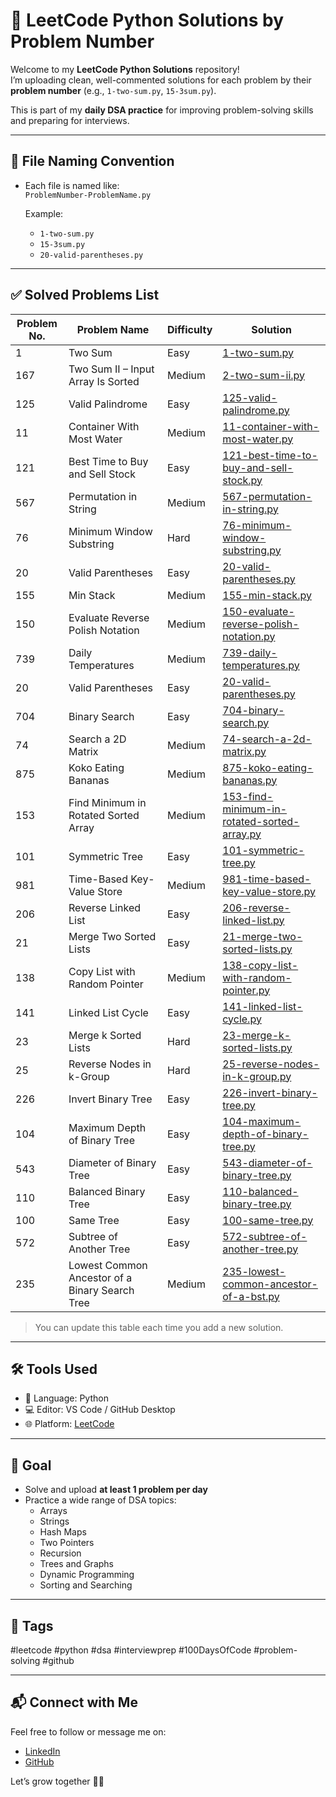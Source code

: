 # 🧠 LeetCode Python Solutions by Problem Number

Welcome to my **LeetCode Python Solutions** repository!  
I’m uploading clean, well-commented solutions for each problem by their **problem number** (e.g., `1-two-sum.py`, `15-3sum.py`).

This is part of my **daily DSA practice** for improving problem-solving skills and preparing for interviews.

---

## 📁 File Naming Convention

- Each file is named like:  
  `ProblemNumber-ProblemName.py`

  Example:
  - `1-two-sum.py`
  - `15-3sum.py`
  - `20-valid-parentheses.py`

---

## ✅ Solved Problems List

| Problem No. | Problem Name | Difficulty | Solution |
|-------------|--------------|------------|----------|
| 1 | Two Sum | Easy | [1-two-sum.py](1-two-sum.py) |
| 167 | Two Sum II – Input Array Is Sorted | Medium | [2-two-sum-ii.py](2-two-sum-ii.py) |
| 125 | Valid Palindrome | Easy | [125-valid-palindrome.py](125-valid-palindrome.py) |
| 11 | Container With Most Water | Medium | [11-container-with-most-water.py](11-container-with-most-water.py) |
| 121 | Best Time to Buy and Sell Stock | Easy | [121-best-time-to-buy-and-sell-stock.py](121-best-time-to-buy-and-sell-stock.py) |
| 567 | Permutation in String | Medium | [567-permutation-in-string.py](567-permutation-in-string.py) |
| 76 | Minimum Window Substring | Hard | [76-minimum-window-substring.py](76-minimum-window-substring.py) |
| 20 | Valid Parentheses | Easy | [20-valid-parentheses.py](20-valid-parentheses.py) |
| 155 | Min Stack | Medium | [155-min-stack.py](155-min-stack.py) |
| 150 | Evaluate Reverse Polish Notation | Medium | [150-evaluate-reverse-polish-notation.py](150-evaluate-reverse-polish-notation.py) |
| 739 | Daily Temperatures | Medium | [739-daily-temperatures.py](739-daily-temperatures.py) |
| 20  | Valid Parentheses | Easy   | [20-valid-parentheses.py](20-valid-parentheses.py) |
| 704  | Binary Search     | Easy   | [704-binary-search.py](704-binary-search.py) |
| 74 | Search a 2D Matrix | Medium | [74-search-a-2d-matrix.py](74-search-a-2d-matrix.py) | 
| 875 | Koko Eating Bananas | Medium | [875-koko-eating-bananas.py](875-koko-eating-bananas.py) | 
| 153 | Find Minimum in Rotated Sorted Array | Medium | [153-find-minimum-in-rotated-sorted-array.py](153-find-minimum-in-rotated-sorted-array.py) | 
| 101 | Symmetric Tree | Easy | [101-symmetric-tree.py](101-symmetric-tree.py) | 
| 981 | Time-Based Key-Value Store | Medium | [981-time-based-key-value-store.py](981-time-based-key-value-store.py) | 
| 206 | Reverse Linked List | Easy | [206-reverse-linked-list.py](206-reverse-linked-list.py) |
| 21 | Merge Two Sorted Lists | Easy | [21-merge-two-sorted-lists.py](21-merge-two-sorted-lists.py) | 
| 138 | Copy List with Random Pointer | Medium | [138-copy-list-with-random-pointer.py](138-copy-list-with-random-pointer.py) |
| 141 | Linked List Cycle | Easy | [141-linked-list-cycle.py](141-linked-list-cycle.py) |
| 23 | Merge k Sorted Lists | Hard | [23-merge-k-sorted-lists.py](23-merge-k-sorted-lists.py) |
| 25 | Reverse Nodes in k-Group | Hard | [25-reverse-nodes-in-k-group.py](25-reverse-nodes-in-k-group.py) |
| 226 | Invert Binary Tree | Easy | [226-invert-binary-tree.py](226-invert-binary-tree.py) |
| 104 | Maximum Depth of Binary Tree | Easy | [104-maximum-depth-of-binary-tree.py](104-maximum-depth-of-binary-tree.py) |
| 543 | Diameter of Binary Tree | Easy | [543-diameter-of-binary-tree.py](543-diameter-of-binary-tree.py) |
| 110 | Balanced Binary Tree | Easy | [110-balanced-binary-tree.py](110-balanced-binary-tree.py) |
| 100 | Same Tree | Easy | [100-same-tree.py](100-same-tree.py) |
| 572 | Subtree of Another Tree | Easy | [572-subtree-of-another-tree.py](572-subtree-of-another-tree.py) |
| 235 | Lowest Common Ancestor of a Binary Search Tree | Medium | [235-lowest-common-ancestor-of-a-bst.py](235-lowest-common-ancestor-of-a-bst.py) |













> You can update this table each time you add a new solution.

---

## 🛠️ Tools Used

- 🐍 Language: Python
- 💻 Editor: VS Code / GitHub Desktop
- 🌐 Platform: [LeetCode](https://leetcode.com/)

---

## 🎯 Goal

- Solve and upload **at least 1 problem per day**
- Practice a wide range of DSA topics:
  - Arrays
  - Strings
  - Hash Maps
  - Two Pointers
  - Recursion
  - Trees and Graphs
  - Dynamic Programming
  - Sorting and Searching

---

## 🔖 Tags

#leetcode #python #dsa #interviewprep #100DaysOfCode #problem-solving #github

---

## 📬 Connect with Me

Feel free to follow or message me on:
- [LinkedIn](https://www.linkedin.com/in/somanathp) 
- [GitHub](https://github.com/SomanathPattanashetti/leetcode-python-solutions)

Let’s grow together 💪🚀
